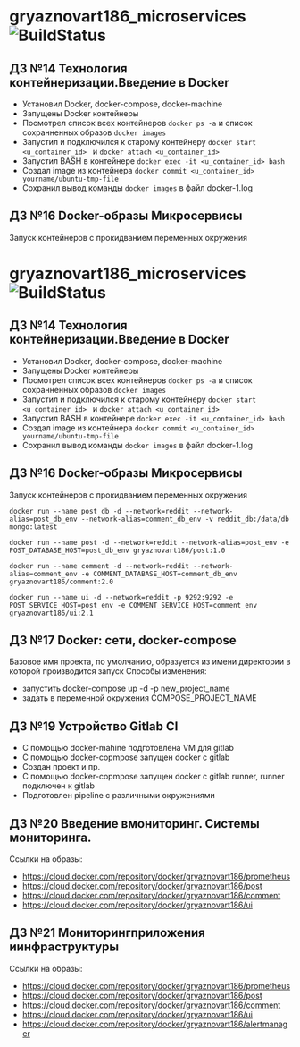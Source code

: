 # gryaznovart186_microservices ![BuildStatus](https://travis-ci.com/Otus-DevOps-2018-11/gryaznovart186_microservices.svg?branch=master)

## ДЗ №14 Технология контейнеризации.Введение в Docker

- Установил Docker, docker-compose, docker-machine
- Запущены Docker контейнеры
- Посмотрел список всех контейнеров ```docker ps -a``` и cписок сохранненных образов ```docker images ```
- Запустил и подключился к старому контейнеру ```docker start <u_container_id> ``` и  ```docker attach <u_container_id> ```
- Запустил BASH в контейнере  ```docker exec -it <u_container_id> bash ```
- Создал image из контейнера ```docker commit <u_container_id> yourname/ubuntu-tmp-file```
- Сохранил вывод команды ```docker images``` в файл docker-1.log

## ДЗ №16 Docker-образы Микросервисы

Запуск контейнеров с прокидванием переменных окружения

# gryaznovart186_microservices ![BuildStatus](https://travis-ci.com/Otus-DevOps-2018-11/gryaznovart186_microservices.svg?branch=master)

## ДЗ №14 Технология контейнеризации.Введение в Docker

- Установил Docker, docker-compose, docker-machine
- Запущены Docker контейнеры
- Посмотрел список всех контейнеров ```docker ps -a``` и cписок сохранненных образов ```docker images ```
- Запустил и подключился к старому контейнеру ```docker start <u_container_id> ``` и  ```docker attach <u_container_id> ```
- Запустил BASH в контейнере  ```docker exec -it <u_container_id> bash ```
- Создал image из контейнера ```docker commit <u_container_id> yourname/ubuntu-tmp-file```
- Сохранил вывод команды ```docker images``` в файл docker-1.log

## ДЗ №16 Docker-образы Микросервисы

Запуск контейнеров с прокидванием переменных окружения

`docker run --name post_db -d --network=reddit --network-alias=post_db_env --network-alias=comment_db_env -v reddit_db:/data/db mongo:latest`

`docker run --name post -d --network=reddit --network-alias=post_env -e POST_DATABASE_HOST=post_db_env gryaznovart186/post:1.0`

`docker run --name comment -d --network=reddit --network-alias=comment_env -e COMMENT_DATABASE_HOST=comment_db_env gryaznovart186/comment:2.0`

`docker run --name ui -d --network=reddit -p 9292:9292 -e POST_SERVICE_HOST=post_env -e COMMENT_SERVICE_HOST=comment_env gryaznovart186/ui:2.1`

## ДЗ №17 Docker: сети, docker-compose
Базовое имя проекта, по умолчанию, образуется из имени директории в которой производится запуск
Способы изменения:
 - запустить docker-compose up -d -p new_project_name
 - задать в переменной окружения COMPOSE_PROJECT_NAME

## ДЗ №19 Устройство Gitlab CI
 - С помощью docker-mahine подготовлена VM для gitlab
 - С помощью docker-copmpose запущен docker с gitlab
 - Создан проект  и пр.
 - С помощью docker-copmpose запущен docker с gitlab runner, runner подключен к gitlab
 - Подготовлен pipeline c различными окружениями


## ДЗ №20 Введение вмониторинг. Системы мониторинга.
Ссылки на образы:
 - https://cloud.docker.com/repository/docker/gryaznovart186/prometheus
 - https://cloud.docker.com/repository/docker/gryaznovart186/post
 - https://cloud.docker.com/repository/docker/gryaznovart186/comment
 - https://cloud.docker.com/repository/docker/gryaznovart186/ui

## ДЗ №21 Мониторингприложения иинфраструктуры
Ссылки на образы:
 - https://cloud.docker.com/repository/docker/gryaznovart186/prometheus
 - https://cloud.docker.com/repository/docker/gryaznovart186/post
 - https://cloud.docker.com/repository/docker/gryaznovart186/comment
 - https://cloud.docker.com/repository/docker/gryaznovart186/ui
 - https://cloud.docker.com/repository/docker/gryaznovart186/alertmanager
